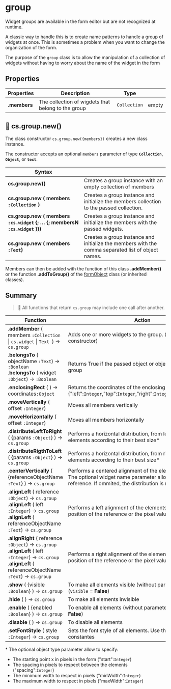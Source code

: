 # group

Widget groups are available in the form editor but are not recognized at runtime. 

A classic way to handle this is to create name patterns to handle a group of widgets at once. This is sometimes a problem when you want to change the organization of the form.

The purpose of the `group` class is to allow the manipulation of a collection of widgets without having to worry about the name of the widget in the form

## Properties

|Properties|Description|Type||
|----------|-----------|:--:|-------|
|**.members** | The collection of wigdets that belong to the group | `Collection`| empty |


## 🔸 cs.group.new()

The class constructor `cs.group.new({members})` creates a new class instance.

The constructor accepts an optional `members` parameter of type **`Collection`**, **`Object`**, or **`text`**.

|Syntax|  |
|----------|-----------|
| **cs.group.new()** | Creates a group instance with an empty collection of members |
| **cs.group.new ( members `:Collection` )** | Creates a group instance and initialize the members collection to the passed collection.
| **cs.group.new ( members `:cs.widget` {; … {; membersN `:cs.widget` }})** | Creates a group instance and initialize the members with the passed widgets.
| **cs.group.new ( members `:Text`)** | Creates a group instance and initialize the members with the comma separated list of object names.

Members can then be added with the function of this class **.addMember()** or the function **.addToGroup()** of the [formObject](formObject.md) class (or inherited classes).

## Summary

> 📌 All functions that return `cs.group` may include one call after another. 

| Function | Action |
| -------- | ------ |  
|.**addMember** ( members `:Collection` \| `cs.widget` \| `Text `)  → `cs.group` | Adds one or more widgets to the group. (same syntax as the constructor)| 
|.**belongsTo** ( objectName `:Text`)  → `:Boolean`<br/>.**belongsTo** ( widget `:Object`)  → `:Boolean` | Returns True if the passed object or object name is part of the group| 
|.**enclosingRect** ( )  → coordinates`:Object`| Returns the coordinates of the enclosing rect as an object {"left":`Integer`,"top":`Integer`,"right":`Integer`,"bottom":`Integer`}| 
|.**moveVertically** ( offset `:Integer`) | Moves all members vertically| 
|.**moveHorizontally** ( offset `:Integer`) | Moves all members horizontally| 
|.**distributeLeftToRight** ( {params `:Object`} )  → `cs.group` | Performs a horizontal distribution, from left to right, of the elements according to their best size\*| 
|.**distributeRigthToLeft** ( {params `:Object`} )  → `cs.group` | Performs a horizontal distribution, from right to left, of the elements according to their best size\*| 
|.**centerVertically** ( {referenceObjectName `:Text`} )  → `cs.group` | Performs a centered alignment of the elements.<br/>The optional widget name parameter allow to specify the reference. If ommited, the distribution is relative to the form| 
|.**alignLeft** ( reference `:Object`)  → `cs.group`<br/>.**alignLeft** ( left `:Integer`)  → `cs.group`<br/>.**alignLeft** ( referenceObjectName `:Text`)  → `cs.group` | Performs a left alignment of the elements relative to the left position of the reference or the pixel value passed| 
|.**alignRight** ( reference `:Object`)  → `cs.group`<br/>.**alignLeft** ( left `:Integer`)  → `cs.group`<br/>.**alignLeft** ( referenceObjectName `:Text`)  → `cs.group` | Performs a right alignment of the elements relative to the left position of the reference or the pixel value passed| 
|.**show** ( {visible `:Boolean`} )  → `cs.group` | To make all elements visible (without parameter) or invisible (`visible` = **False**)| 
|.**hide** ( )  → `cs.group` | To make all elements invisible| 
|.**enable** ( {enabled `:Boolean`} )  → `cs.group` | To enable all elements (without parameter) or not (`enabled` = **False**)| 
|.**disable** ( )  → `cs.group` | To disable all elements| 
|.**setFontStyle** ( style `:Integer`)  → `cs.group` | Sets the font style of all elements. Use the [4D Font style](https://doc.4d.com/4Dv19/4D/19/Font-Styles.302-5393339.en.html) constantes| 

\* The optional object type parameter allow to specify:

* The starting point x in pixels in the form ("start":`Integer`)
* The spacing in pixels to respect between the elements ("spacing":`Integer`)
* The minimum width to respect in pixels ("minWidth":`Integer`)
* The maximum width to respect in pixels ("maxWidth":`Integer`)
